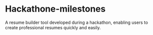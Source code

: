 # Hackathone-milestones
A resume builder tool developed during a hackathon, enabling users to create professional resumes quickly and easily.
